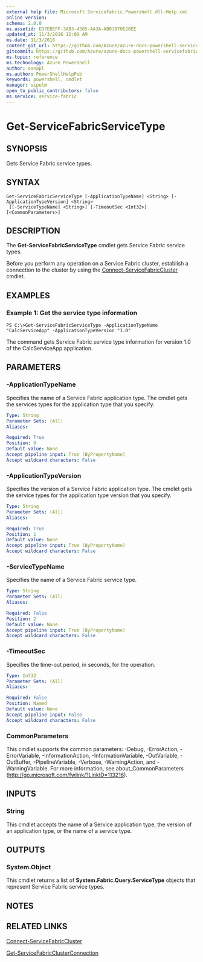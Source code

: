 ```yaml
---
external help file: Microsoft.ServiceFabric.Powershell.dll-Help.xml
online version:
schema: 2.0.0
ms.assetid: ED7EBEFF-3AB3-4385-AA3A-AB03870E28EE
updated_at: 11/3/2016 12:09 AM
ms.date: 11/3/2016
content_git_url: https://github.com/Azure/azure-docs-powershell-servicefabric/blob/master/Service-Fabric-cmdlets/ServiceFabric/vlatest/Get-ServiceFabricServiceType.md
gitcommit: https://github.com/Azure/azure-docs-powershell-servicefabric/blob/1ee1eb862e0b78a20a656aad5e958efd0f11f85c/Service-Fabric-cmdlets/ServiceFabric/vlatest/Get-ServiceFabricServiceType.md
ms.topic: reference
ms.technology: Azure Powershell
author: oanapl
ms.author: PowerShellHelpPub
keywords: powershell, cmdlet
manager: vipulm
open_to_public_contributors: false
ms.service: service-fabric
---
```


# Get-ServiceFabricServiceType

## SYNOPSIS
Gets Service Fabric service types.

## SYNTAX

```
Get-ServiceFabricServiceType [-ApplicationTypeName] <String> [-ApplicationTypeVersion] <String>
 [[-ServiceTypeName] <String>] [-TimeoutSec <Int32>] [<CommonParameters>]
```

## DESCRIPTION
The **Get-ServiceFabricServiceType** cmdlet gets Service Fabric service types.

Before you perform any operation on a Service Fabric cluster, establish a connection to the cluster by using the [Connect-ServiceFabricCluster](./Connect-ServiceFabricCluster.md) cmdlet.

## EXAMPLES

### Example 1: Get the service type information
```
PS C:\>Get-ServiceFabricServiceType -ApplicationTypeName "CalcServiceApp" -ApplicationTypeVersion "1.0"
```

The command gets Service Fabric service type information for version 1.0 of the CalcServiceApp application.

## PARAMETERS

### -ApplicationTypeName
Specifies the name of a Service Fabric application type.
The cmdlet gets the services types for the application type that you specify.

```yaml
Type: String
Parameter Sets: (All)
Aliases:

Required: True
Position: 0
Default value: None
Accept pipeline input: True (ByPropertyName)
Accept wildcard characters: False
```

### -ApplicationTypeVersion
Specifies the version of a Service Fabric application type.
The cmdlet gets the service types for the application type version that you specify.

```yaml
Type: String
Parameter Sets: (All)
Aliases:

Required: True
Position: 1
Default value: None
Accept pipeline input: True (ByPropertyName)
Accept wildcard characters: False
```

### -ServiceTypeName
Specifies the name of a Service Fabric service type.

```yaml
Type: String
Parameter Sets: (All)
Aliases:

Required: False
Position: 2
Default value: None
Accept pipeline input: True (ByPropertyName)
Accept wildcard characters: False
```

### -TimeoutSec
Specifies the time-out period, in seconds, for the operation.

```yaml
Type: Int32
Parameter Sets: (All)
Aliases:

Required: False
Position: Named
Default value: None
Accept pipeline input: False
Accept wildcard characters: False
```

### CommonParameters
This cmdlet supports the common parameters: -Debug, -ErrorAction, -ErrorVariable, -InformationAction, -InformationVariable, -OutVariable, -OutBuffer, -PipelineVariable, -Verbose, -WarningAction, and -WarningVariable. For more information, see about_CommonParameters (http://go.microsoft.com/fwlink/?LinkID=113216).

## INPUTS

### String
This cmdlet accepts the name of a Service application type, the version of an application type, or the name of a service type.

## OUTPUTS

### System.Object
This cmdlet returns a list of **System.Fabric.Query.ServiceType** objects that represent Service Fabric service types.

## NOTES

## RELATED LINKS

[Connect-ServiceFabricCluster](xref:ServiceFabric/vlatest/Connect-ServiceFabricCluster.md)

[Get-ServiceFabricClusterConnection](xref:ServiceFabric/vlatest/Get-ServiceFabricClusterConnection.md)
